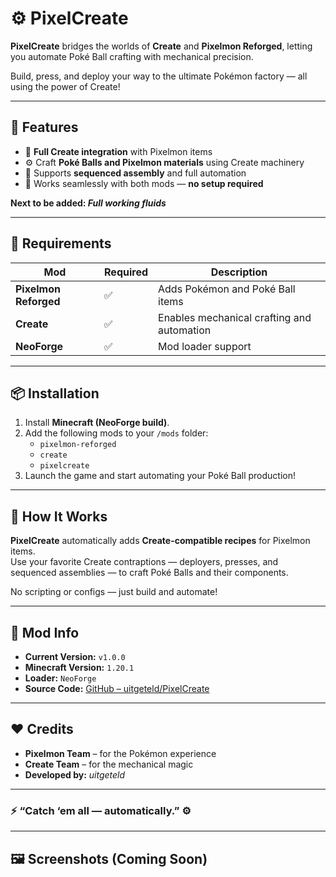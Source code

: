 # ⚙️ PixelCreate

**PixelCreate** bridges the worlds of **Create** and **Pixelmon Reforged**, letting you automate Poké Ball crafting with mechanical precision.  

Build, press, and deploy your way to the ultimate Pokémon factory — all using the power of Create!

---

## 🌟 Features

- 🔧 **Full Create integration** with Pixelmon items  
- ⚙️ Craft **Poké Balls and Pixelmon materials** using Create machinery  
- 🧱 Supports **sequenced assembly** and full automation  
- 🎨 Works seamlessly with both mods — **no setup required**

**Next to be added: _Full working fluids_**

---

## 🧩 Requirements

| Mod | Required | Description |
|-----|-----------|-------------|
| **Pixelmon Reforged** | ✅ | Adds Pokémon and Poké Ball items |
| **Create** | ✅ | Enables mechanical crafting and automation |
| **NeoForge** | ✅ | Mod loader support |

---

## 📦 Installation

1. Install **Minecraft (NeoForge build)**.  
2. Add the following mods to your `/mods` folder:
   - `pixelmon-reforged`
   - `create`
   - `pixelcreate`
3. Launch the game and start automating your Poké Ball production!

---

## 🧠 How It Works

**PixelCreate** automatically adds **Create-compatible recipes** for Pixelmon items.  
Use your favorite Create contraptions — deployers, presses, and sequenced assemblies — to craft Poké Balls and their components.

No scripting or configs — just build and automate!

---

## 🔖 Mod Info

- **Current Version:** `v1.0.0`  
- **Minecraft Version:** `1.20.1`  
- **Loader:** `NeoForge`  
- **Source Code:** [GitHub – uitgeteld/PixelCreate](https://github.com/uitgeteld/PixelCreate)

---

## ❤️ Credits

- **Pixelmon Team** – for the Pokémon experience  
- **Create Team** – for the mechanical magic  
- **Developed by:** *uitgeteld*  

---

### ⚡ “Catch ‘em all — automatically.” ⚙️

---

## 🖼️ Screenshots (Coming Soon)
